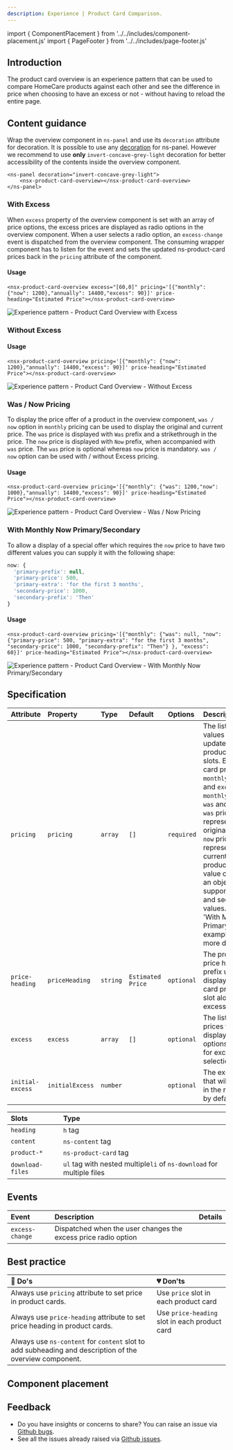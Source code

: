 ```yaml
---
description: Experience | Product Card Comparison.
---
```


import { ComponentPlacement } from '../../includes/component-placement.js'
import { PageFooter } from '../../includes/page-footer.js'

## Introduction

The product card overview is an experience pattern that can be used to compare HomeCare products against each other and see the difference in price when choosing to have an excess or not - without having to reload the entire page.

## Content guidance

Wrap the overview component in `ns-panel` and use its `decoration` attribute for decoration. It is possible to use any [decoration](ns-panel#specification) for ns-panel. However we recommend to use **only** `invert-concave-grey-light` decoration for better accessibility of the contents inside the overview component.

```markup
<ns-panel decoration="invert-concave-grey-light">
    <nsx-product-card-overview></nsx-product-card-overview>
</ns-panel>
```

### With Excess

When `excess` property of the overview component is set with an array of price options, the excess prices are displayed as radio options in the overview component. When a user selects a radio option, an `excess-change` event is dispatched from the overview component. The consuming wrapper component has to listen for the event and sets the updated ns-product-card prices back in the `pricing` attribute of the component.

#### Usage

```markup
<nsx-product-card-overview excess="[60,0]" pricing='[{"monthly": {"now": 1200},"annually": 14400,"excess": 90}]' price-heading="Estimated Price"></nsx-product-card-overview>
```

![Experience pattern - Product Card Overview with Excess](images/nsx-product-card-overview/content-guidance-excess.webp)

### Without Excess

#### Usage

```markup
<nsx-product-card-overview pricing='[{"monthly": {"now": 1200},"annually": 14400,"excess": 90}]' price-heading="Estimated Price"></nsx-product-card-overview>
```

![Experience pattern - Product Card Overview - Without Excess](images/nsx-product-card-overview/content-guidance-without-excess.webp)

### Was / Now Pricing

To display the price offer of a product in the overview component, `was / now` option in `monthly` pricing can be used to display the original and current price. The `was` price is displayed with `Was` prefix and a strikethrough in the price. The `now` price is displayed with `Now` prefix, when accompanied with `was` price. The `was` price is optional whereas `now` price is mandatory. `was / now` option can be used with / without Excess pricing.

#### Usage

```markup
<nsx-product-card-overview pricing='[{"monthly": {"was": 1200,"now": 1000},"annually": 14400,"excess": 90}]' price-heading="Estimated Price"></nsx-product-card-overview>
```

![Experience pattern - Product Card Overview - Was / Now Pricing](images/nsx-product-card-overview/content-guidance-was-now-price.webp)

### With Monthly Now Primary/Secondary

To allow a display of a special offer which requires the `now` price to have two different values you can supply it with the following shape:

```javascript
now: {
  'primary-prefix': null,
  'primary-price': 500,
  'primary-extra': 'for the first 3 months',
  'secondary-price': 1000,
  'secondary-prefix': 'Then'
}
```

#### Usage

```markup
<nsx-product-card-overview pricing='[{"monthly": {"was": null, "now": {"primary-price": 500, "primary-extra": "for the first 3 months", "secondary-price": 1000, "secondary-prefix": "Then"} }, "excess": 60}]' price-heading="Estimated Price"></nsx-product-card-overview>
```

![Experience pattern - Product Card Overview - With Monthly Now Primary/Secondary](images/nsx-product-card-overview/content-guidance-monthly-now-primary-secondary.webp)

## Specification

| Attribute | Property | Type | Default | Options | Description |
| :--- | :--- |:--- | :--- | :--- | :------ |
| `pricing` | `pricing` | `array` | `[]` | `required` | The list of price values to be updated in the product card price slots. Each product card price has `monthly`, `annually` and `excess` values. `monthly` price holds  `was` and `now` price. `was` price represents the original price and `now` price represents the current price of the product. The `now` value can also be an object to support primary and secondary values. See the 'With Monthly Now Primary/Secondary' example above for more details. |
| `price-heading` |  `priceHeading` | `string` | `Estimated Price` | `optional` | The product card price heading prefix used to display in product card price heading slot along with excess value if any|
| `excess` | `excess` | `array` | `[]` | `optional` | The list of excess prices that will be displayed as radio options to the user for excess selection|
| `initial-excess` | `initialExcess` | `number` | | `optional` | The excess value that will be selected in the radio options by default. |

| Slots | Type |
| :--- | :--- |
| `heading` | `h` tag |
| `content` | `ns-content` tag |
| `product-*` |  `ns-product-card` tag |
| `download-files` | `ul` tag with nested multiple`li` of `ns-download` for multiple files |

## Events

| Event | Description | Details |
| :--- | :-----| :--- |
| `excess-change` | Dispatched when the user changes the excess price radio option | |

## Best practice

| 💚 Do's | 💔 Don'ts |
| :--- | :--- |
| Always use `pricing` attribute to set price in product cards. | Use `price` slot in each product card  |
| Always use `price-heading` attribute to set price heading in product cards. | Use `price-heading` slot in each product card |
| Always use `ns-content` for `content` slot to add subheading and description of the overview component. |  |

## Component placement

<ComponentPlacement component="nsx-product-card-overview" parentComponents="ns-panel"></ComponentPlacement>

## Feedback

* Do you have insights or concerns to share? You can raise an issue via [Github bugs](https://github.com/ConnectedHomes/nucleus/issues/new?assignees=&labels=Bug&template=a--bug-report.md&title=[bug]%20[nsx-marketing-consent]).
* See all the issues already raised via [Github issues](https://github.com/connectedHomes/nucleus/issues?utf8=%E2%9C%93&q=is%3Aopen+is%3Aissue+label%3ABug+[nsx-marketing-consent]).

<PageFooter></PageFooter>
